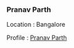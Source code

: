 ### Pranav Parth

Location : Bangalore

Profile : [Pranav Parth](https://github.com/pranavparth0104)

